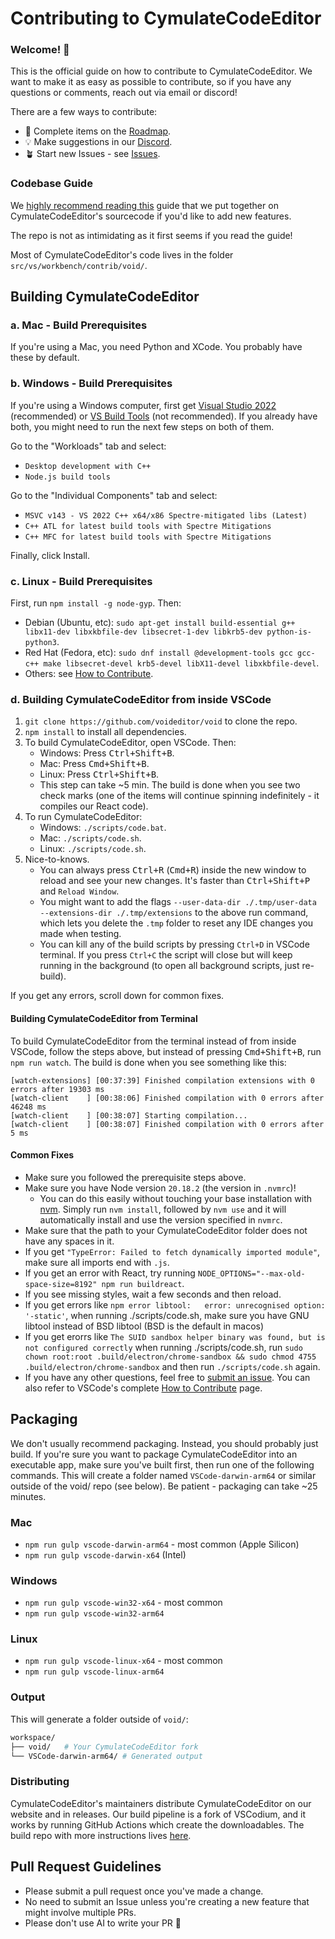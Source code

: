 # Contributing to CymulateCodeEditor
### Welcome! 👋
This is the official guide on how to contribute to CymulateCodeEditor. We want to make it as easy as possible to contribute, so if you have any questions or comments, reach out via email or discord!

There are a few ways to contribute:

- 💫 Complete items on the [Roadmap](https://github.com/orgs/voideditor/projects/2).
- 💡 Make suggestions in our [Discord](https://discord.gg/RSNjgaugJs).
- 🪴 Start new Issues - see [Issues](https://github.com/cymulatereouven/Cymulate-CodeEditor/issues).



### Codebase Guide

We [highly recommend reading this](https://github.com/cymulatereouven/Cymulate-CodeEditor/blob/main/CODEBASE_GUIDE.md) guide that we put together on CymulateCodeEditor's sourcecode if you'd like to add new features.

The repo is not as intimidating as it first seems if you read the guide!

Most of CymulateCodeEditor's code lives in the folder `src/vs/workbench/contrib/void/`.




## Building CymulateCodeEditor

### a. Mac - Build Prerequisites

If you're using a Mac, you need Python and XCode. You probably have these by default.

### b. Windows - Build Prerequisites

If you're using a Windows computer, first get [Visual Studio 2022](https://visualstudio.microsoft.com/thank-you-downloading-visual-studio/?sku=Community) (recommended) or [VS Build Tools](https://visualstudio.microsoft.com/thank-you-downloading-visual-studio/?sku=BuildTools) (not recommended). If you already have both, you might need to run the next few steps on both of them.

Go to the "Workloads" tab and select:
- `Desktop development with C++`
- `Node.js build tools`

Go to the "Individual Components" tab and select:
- `MSVC v143 - VS 2022 C++ x64/x86 Spectre-mitigated libs (Latest)`
- `C++ ATL for latest build tools with Spectre Mitigations`
- `C++ MFC for latest build tools with Spectre Mitigations`

Finally, click Install.

### c. Linux - Build Prerequisites

First, run `npm install -g node-gyp`. Then:

- Debian (Ubuntu, etc): `sudo apt-get install build-essential g++ libx11-dev libxkbfile-dev libsecret-1-dev libkrb5-dev python-is-python3`.
- Red Hat (Fedora, etc): `sudo dnf install @development-tools gcc gcc-c++ make libsecret-devel krb5-devel libX11-devel libxkbfile-devel`.
- Others: see [How to Contribute](https://github.com/microsoft/vscode/wiki/How-to-Contribute).

### d. Building CymulateCodeEditor from inside VSCode

1. `git clone https://github.com/voideditor/void` to clone the repo.
2. `npm install` to install all dependencies.
3. To build CymulateCodeEditor, open VSCode. Then:
   - Windows: Press <kbd>Ctrl+Shift+B</kbd>.
   - Mac: Press <kbd>Cmd+Shift+B</kbd>.
   - Linux: Press <kbd>Ctrl+Shift+B</kbd>.
   - This step can take ~5 min. The build is done when you see two check marks (one of the items will continue spinning indefinitely - it compiles our React code).
4. To run CymulateCodeEditor:
   - Windows: `./scripts/code.bat`.
   - Mac: `./scripts/code.sh`.
   - Linux: `./scripts/code.sh`.
5. Nice-to-knows.
   - You can always press <kbd>Ctrl+R</kbd> (<kbd>Cmd+R</kbd>) inside the new window to reload and see your new changes. It's faster than <kbd>Ctrl+Shift+P</kbd> and `Reload Window`.
   - You might want to add the flags `--user-data-dir ./.tmp/user-data --extensions-dir ./.tmp/extensions` to the above run command, which lets you delete the `.tmp` folder to reset any IDE changes you made when testing.
	- You can kill any of the build scripts by pressing `Ctrl+D` in VSCode terminal. If you press `Ctrl+C` the script will close but will keep running in the background (to open all background scripts, just re-build).

If you get any errors, scroll down for common fixes.

#### Building CymulateCodeEditor from Terminal

To build CymulateCodeEditor from the terminal instead of from inside VSCode, follow the steps above, but instead of pressing <kbd>Cmd+Shift+B</kbd>, run `npm run watch`. The build is done when you see something like this:

```
[watch-extensions] [00:37:39] Finished compilation extensions with 0 errors after 19303 ms
[watch-client    ] [00:38:06] Finished compilation with 0 errors after 46248 ms
[watch-client    ] [00:38:07] Starting compilation...
[watch-client    ] [00:38:07] Finished compilation with 0 errors after 5 ms
```


#### Common Fixes

- Make sure you followed the prerequisite steps above.
- Make sure you have Node version `20.18.2` (the version in `.nvmrc`)!
    - You can do this easily without touching your base installation with [nvm](https://github.com/nvm-sh/nvm). Simply run `nvm install`, followed by `nvm use` and it will automatically install and use the version specified in `nvmrc`.
- Make sure that the path to your CymulateCodeEditor folder does not have any spaces in it.
- If you get `"TypeError: Failed to fetch dynamically imported module"`, make sure all imports end with `.js`.
- If you get an error with React, try running `NODE_OPTIONS="--max-old-space-size=8192" npm run buildreact`.
- If you see missing styles, wait a few seconds and then reload.
- If you get errors like `npm error libtool:   error: unrecognised option: '-static'`,  when running ./scripts/code.sh, make sure you have GNU libtool instead of BSD libtool (BSD is the default in macos)
- If you get erorrs like `The SUID sandbox helper binary was found, but is not configured correctly` when running ./scripts/code.sh, run
`sudo chown root:root .build/electron/chrome-sandbox && sudo chmod 4755 .build/electron/chrome-sandbox` and then run `./scripts/code.sh` again.
- If you have any other questions, feel free to [submit an issue](https://github.com/cymulatereouven/Cymulate-CodeEditor/issues/new). You can also refer to VSCode's complete [How to Contribute](https://github.com/microsoft/vscode/wiki/How-to-Contribute) page.


## Packaging

We don't usually recommend packaging. Instead, you should probably just build. If you're sure you want to package CymulateCodeEditor into an executable app, make sure you've built first, then run one of the following commands. This will create a folder named `VSCode-darwin-arm64` or similar outside of the void/ repo (see below). Be patient - packaging can take ~25 minutes.


### Mac
- `npm run gulp vscode-darwin-arm64` - most common (Apple Silicon)
- `npm run gulp vscode-darwin-x64` (Intel)

### Windows
- `npm run gulp vscode-win32-x64` - most common
- `npm run gulp vscode-win32-arm64`

### Linux
- `npm run gulp vscode-linux-x64` - most common
- `npm run gulp vscode-linux-arm64`


### Output

This will generate a folder outside of `void/`:
```bash
workspace/
├── void/   # Your CymulateCodeEditor fork
└── VSCode-darwin-arm64/ # Generated output
```

### Distributing
CymulateCodeEditor's maintainers distribute CymulateCodeEditor on our website and in releases. Our build pipeline is a fork of VSCodium, and it works by running GitHub Actions which create the downloadables. The build repo with more instructions lives [here](https://github.com/voideditor/cymulateCodeEditor-builder).

## Pull Request Guidelines


- Please submit a pull request once you've made a change.
- No need to submit an Issue unless you're creating a new feature that might involve multiple PRs.
- Please don't use AI to write your PR 🙂





<!--
# Relevant files

We keep track of all the files we've changed with CymulateCodeEditor so it's easy to rebase:

Edit: far too many changes to track... this is old

- README.md
- CONTRIBUTING.md
- VOID_USEFUL_LINKS.md
- product.json
- package.json

- src/vs/workbench/api/common/{extHost.api.impl.ts | extHostApiCommands.ts}
- src/vs/workbench/workbench.common.main.ts
- src/vs/workbench/contrib/void/\*
- extensions/void/\*

- .github/\*
- .vscode/settings/\*
- .eslintrc.json
- build/hygiene.js
- build/lib/i18n.resources.json
- build/npm/dirs.js

- vscode.proposed.editorInsets.d.ts - not modified, but code copied

-->

